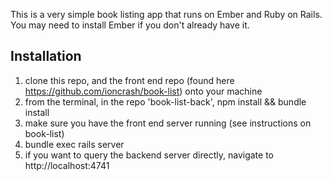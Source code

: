 This is a very simple book listing app that runs on Ember and Ruby on Rails. You may need to install Ember if you don't already have it.

## Installation

1. clone this repo, and the front end repo (found here https://github.com/ioncrash/book-list) onto your machine
2. from the terminal, in the repo 'book-list-back', npm install && bundle install
3. make sure you have the front end server running (see instructions on book-list)
4. bundle exec rails server
5. if you want to query the backend server directly, navigate to http://localhost:4741
